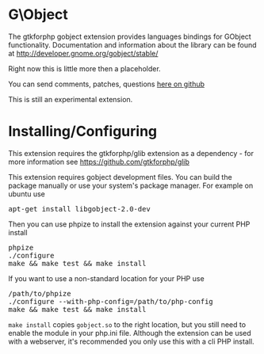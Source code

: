 G\Object
=============

The gtkforphp gobject extension provides languages bindings for GObject functionality.
Documentation and information about the library can be found at http://developer.gnome.org/gobject/stable/

Right now this is little more then a placeholder.

You can send comments, patches, questions [here on github](https://github.com/gtkforphp/gobject/issues)

This is still an experimental extension.

Installing/Configuring
======================

This extension requires the gtkforphp/glib extension as a dependency - for more information see
https://github.com/gtkforphp/glib

This extension requires gobject development files.  You can build the package
manually or use your system's package manager.  For example on ubuntu use

<pre>
apt-get install libgobject-2.0-dev
</pre>

Then you can use phpize to install the extension against your current PHP install

<pre>
phpize
./configure
make && make test && make install
</pre>

If you want to use a non-standard location for your PHP use
<pre>
/path/to/phpize
./configure --with-php-config=/path/to/php-config
make && make test && make install
</pre>

`make install` copies `gobject.so` to the right location, but you still need to enable the module
in your php.ini file.  Although the extension can be used with a webserver, it's recommended
you only use this with a cli PHP install.